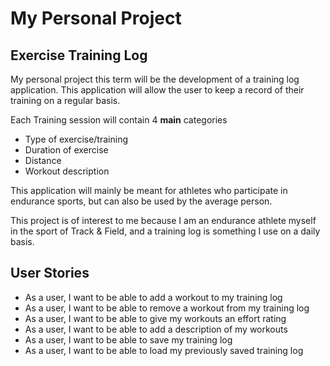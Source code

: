 # My Personal Project

## Exercise Training Log

My personal project this term will be the 
development of a training log application.
This application will allow the user to keep a record
of their training on a regular basis.

Each Training session will contain 4 **main** categories
- Type of exercise/training
- Duration of exercise
- Distance
- Workout description

 This application will mainly be meant for 
 athletes who participate in endurance sports, but can
 also be used by the average person.
 
This project is of interest to me because I am an 
endurance athlete myself in the sport of Track & Field, 
and a training log is something I use on a daily basis.

## User Stories

- As a user, I want to be able to add a workout to my training log
- As a user, I want to be able to remove a workout from my training log
- As a user, I want to be able to give my workouts an effort rating
- As a user, I want to be able to add a description of my workouts
- As a user, I want to be able to save my training log
- As a user, I want to be able to load my previously saved training log
